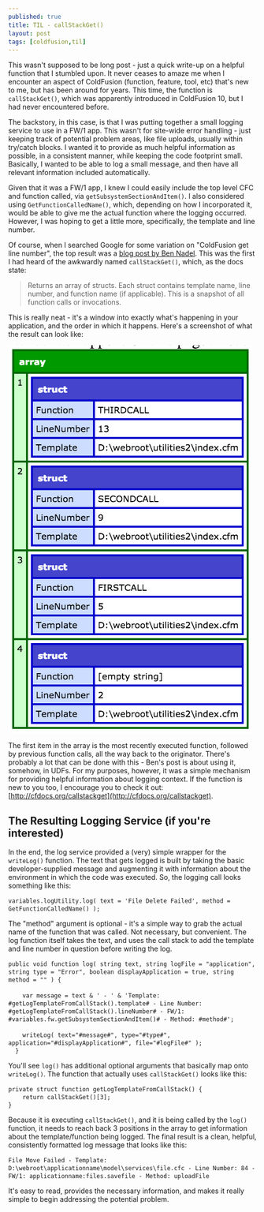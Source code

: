 ```yaml
---
published: true
title: TIL - callStackGet()
layout: post
tags: [coldfusion,til]
---
```

This wasn't supposed to be long post - just a quick write-up on a helpful function that I stumbled upon. It never ceases to amaze me when I encounter an aspect of ColdFusion (function, feature, tool, etc) that's new to me, but has been around for years. This time, the function is `callStackGet()`, which was apparently introduced in ColdFusion 10, but I had never encountered before. 
<!--more-->

The backstory, in this case, is that I was putting together a small logging service to use in a FW/1 app. This wasn't for site-wide error handling - just keeping track of potential problem areas, like file uploads, usually within try/catch blocks. I wanted it to provide as much helpful information as possible, in a consistent manner, while keeping the code footprint small. Basically, I wanted to be able to log a small message, and then have all relevant information included automatically.

Given that it was a FW/1 app, I knew I could easily include the top level CFC and function called, via `getSubsystemSectionAndItem()`. I also considered using `GetFunctionCalledName()`, which, depending on how I incorporated it, would be able to give me the actual function where the logging occurred. However, I was hoping to get a little more, specifically, the template and line number.

Of course, when I searched Google for some variation on "ColdFusion get line number", the top result was a [blog post by Ben Nadel](http://www.bennadel.com/blog/2346-coldfusion-10---accessing-the-call-stack-with-callstackget.htm). This was the first I had heard of the awkwardly named `callStackGet()`, which, as the docs state:

> Returns an array of structs. Each struct contains template name, line number, and function name (if applicable). This is a snapshot of all function calls or invocations.

This is really neat - it's a window into exactly what's happening in your application, and the order in which it happens. Here's a screenshot of what the result can look like:

![callstackget example](/public/assets/images/callstackget-example-array.png)

The first item in the array is the most recently executed function, followed by previous function calls, all the way back to the originator. There's probably a lot that can be done with this - Ben's post is about using it, somehow, in UDFs. For my purposes, however, it was a simple mechanism for providing helpful information about logging context. If the function is new to you too, I encourage you to check it out: [http://cfdocs.org/callstackget](http://cfdocs.org/callstackget).

## The Resulting Logging Service (if you're interested)

In the end, the log service provided a (very) simple wrapper for the `writeLog()` function. The text that gets logged is built by taking the basic developer-supplied message and augmenting it with information about the environment in which the code was executed. So, the logging call looks something like this:

	variables.logUtility.log( text = 'File Delete Failed', method = GetFunctionCalledName() );
	
The "method" argument is optional - it's a simple way to grab the actual name of the function that was called. Not necessary, but convenient. The log function itself takes the text, and uses the call stack to add the template and line number in question before writing the log.

	public void function log( string text, string logFile = "application", string type = "Error", boolean displayApplication = true, string method = "" ) {

	    var message = text & ' - ' & 'Template: #getLogTemplateFromCallStack().template# - Line Number: #getLogTemplateFromCallStack().lineNumber# - FW/1: #variables.fw.getSubsystemSectionAndItem()# - Method: #method#';

	    writeLog( text="#message#", type="#type#", application="#displayApplication#", file="#logFile#" );
	  }

You'll see `log()` has additional optional arguments that basically map onto `writeLog()`. The function that actually uses `callStackGet()` looks like this:

	private struct function getLogTemplateFromCallStack() {
		return callStackGet()[3];
	}

Because it is executing `callStackGet()`, and it is being called by the `log()` function, it needs to reach back 3 positions in the array to get information about the template/function being logged. The final result is a clean, helpful, consistently formatted log message that looks like this:
	
```text
File Move Failed - Template: D:\webroot\applicationname\model\services\file.cfc - Line Number: 84 - FW/1: applicationname:files.savefile - Method: uploadFile 
```
	
	
It's easy to read, provides the necessary information, and makes it really simple to begin addressing the potential problem. 